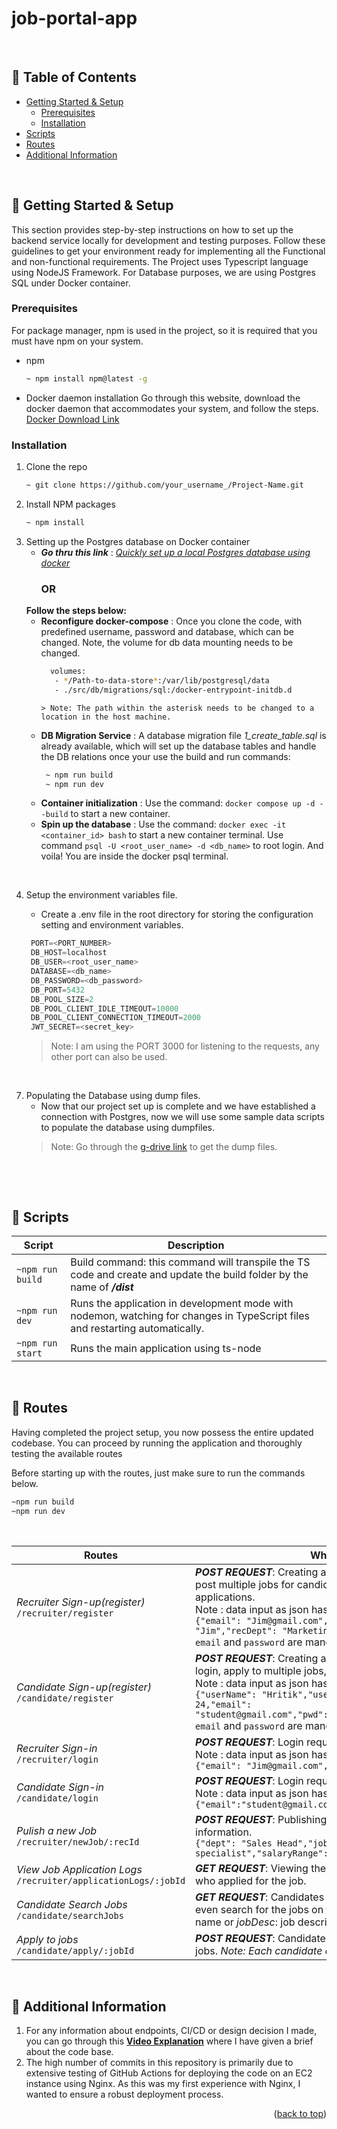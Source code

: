 # job-portal-app

<a name="readme-top"></a>
<br />

<!-- TABLE OF CONTENTS -->
## 🚩 Table of Contents

- [Getting Started & Setup](#-getting-started-&-setup)
  - [Prerequisites](#-prerequisites)  
  - [Installation](#-installation)  
- [Scripts](#-scripts)  
- [Routes](#-routes)  
- [Additional Information](#-additional-information)  <br />
<br />



<!-- ABOUT THE PROJECT -->
## 🔧 Getting Started & Setup 

This section provides step-by-step instructions on how to set up the backend service locally for development and testing purposes. Follow these guidelines to get your environment ready for implementing all the Functional and non-functional requirements. The Project uses Typescript language using NodeJS Framework. For Database purposes, we are using Postgres SQL under Docker container.

### Prerequisites

For package manager, npm is used in the project, so it is required that you must have npm on your system.
* npm
  ```sh
  ~ npm install npm@latest -g
  ```
* Docker daemon installation
  Go through this website, download the docker daemon that accommodates your system, and follow the steps.
  <br />
  [Docker Download Link](https://www.docker.com/products/docker-desktop/) 

### Installation
1. Clone the repo
   ```sh
   ~ git clone https://github.com/your_username_/Project-Name.git
   ```
2. Install NPM packages
   ```sh
   ~ npm install
   ```
3. Setting up the Postgres database on Docker container
    * ***Go thru this link*** : [*Quickly set up a local Postgres database using docker*](https://medium.com/@jewelski/quickly-set-up-a-local-postgres-database-using-docker-5098052a4726)
      <h3>OR</h3> 
    **Follow the steps below:** 
    * **Reconfigure docker-compose** : Once you clone the code, with predefined username, password and database, which can be changed. Note, the volume for db data mounting needs to be changed.
       ```sh
         volumes:
          - */Path-to-data-store*:/var/lib/postgresql/data
          - ./src/db/migrations/sql:/docker-entrypoint-initdb.d
       ```
          > Note: The path within the asterisk needs to be changed to a location in the host machine. 

    * **DB Migration Service** : A database migration file *1_create_table.sql* is already available, which will set up the database tables and handle the DB relations once your use the build and run commands:
       ```sh
        ~ npm run build
        ~ npm run dev
       ```       
    * **Container initialization** : Use the command: ```docker compose up -d --build``` to start a new container. 
    * **Spin up the database** : Use the command: ```docker exec -it <container_id> bash``` to start a new container terminal.
      Use command ```psql -U <root_user_name> -d <db_name>``` to root login. And voila! You are inside the docker psql terminal.
<br /> 

4. Setup the environment variables file.
   * Create a .env file in the root directory for storing the configuration setting and environment variables.
     <br />
     
   ```js
    PORT=<PORT_NUMBER>
    DB_HOST=localhost
    DB_USER=<root_user_name>
    DATABASE=<db_name>
    DB_PASSWORD=<db_password>
    DB_PORT=5432
    DB_POOL_SIZE=2
    DB_POOL_CLIENT_IDLE_TIMEOUT=10000
    DB_POOL_CLIENT_CONNECTION_TIMEOUT=2000
    JWT_SECRET=<secret_key>
   ```
   > Note: I am using the PORT 3000 for listening to the requests, any other port can also be used. 
<br/>

 7. Populating the Database using dump files.
    * Now that our project set up is complete and we have established a connection with Postgres, now we will use some sample data scripts to populate the database using dumpfiles.
    > Note: Go through the [g-drive link](https🫒) to get the dump files.
    <br />    
<br />


<!-- TABLE OF CONTENTS -->
## 📝 Scripts

| Script | Description |
| --- | --- |
| `~npm run build`   | Build command: this command will transpile the TS code and create and update the build folder by the name of ***/dist***  |
| `~npm run dev`   | Runs the application in development mode with nodemon, watching for changes in TypeScript files and restarting automatically. |
| `~npm run start`   | Runs the main application using ts-node |
<br />


<!-- TABLE OF CONTENTS -->
## 📍 Routes 
<p> Having completed the project setup, you now possess the entire updated codebase. You can proceed by running the application and thoroughly testing the available routes</p>
Before starting up with the routes, just make sure to run the commands below.

```sh
~npm run build
~npm run dev
```
<br /> 

| Routes | What it does |
| --- | --- |
| *Recruiter Sign-up(register)* <br /> `/recruiter/register` | ***POST REQUEST***: Creating a new recruiter entity which can post multiple jobs for candidates and view all the jobs applications. <br/> Note : data input as json has to be passed <br /> ```{"email": "Jim@gmail.com","pwd": "secret","recName": "Jim","recDept": "Marketing"}```<br /> `email` and `password` are mandatory for sign-up. |
| *Candidate Sign-up(register)* <br /> `/candidate/register` | ***POST REQUEST***: Creating a new candidate user which can login, apply to multiple jobs, and search for jobs.  <br/> Note : data input as json has to be passed <br /> ```{"userName": "Hritik","userDept": "Engineering","age": 24,"email": "student@gmail.com","pwd":"secret","userStatus":"Active"}```<br /> `email` and `password` are mandatory for sign-up. |
| *Recruiter Sign-in* <br /> `/recruiter/login` | ***POST REQUEST***: Login request<br/> Note : data input as json has to be passed <br /> ```{"email": "Jim@gmail.com","pwd": "secret"}```<br />|
| *Candidate Sign-in* <br /> `/candidate/login` | ***POST REQUEST***: Login request<br/> Note : data input as json has to be passed <br /> ```{"email":"student@gmail.com","password":"secret"}```<br />|
| *Pulish a new Job* <br /> `/recruiter/newJob/:recId` | ***POST REQUEST***: Publishing a new job with all the appropriate information. <br /> ```{"dept": "Sales Head","jobDesc": "Need digital Sales specialist","salaryRange": "20k - 30k"}```<br /> | 
| *View Job Application Logs* <br /> `/recruiter/applicationLogs/:jobId` | ***GET REQUEST***: Viewing the information of all the candidates who applied for the job. |
| *Candidate Search Jobs* <br /> `/candidate/searchJobs` | ***GET REQUEST***: Candidates can go through all the jobs and even search for the jobs on the basis of *dept*: department name or *jobDesc*: job description. |
| *Apply to jobs* <br /> `/candidate/apply/:jobId` | ***POST REQUEST***: Candidates can apply to multiple number of jobs. *Note: Each candidate can only apply to a job once.* |
<br />


<!-- TABLE OF CONTENTS -->
## 📄 Additional Information
1. For any information about endpoints, CI/CD or design decision I made, you can go through this [**Video Explanation**](https://www.loom.com/share/1034cc77e0db447a9078ca3a26ea6c45?sid=4889bb49-70cd-4711-bac1-03b8459fcb3c) where I have given a brief about the code base.
2. The high number of commits in this repository is primarily due to extensive testing of GitHub Actions for deploying the code on an EC2 instance using Nginx. As this was my first experience with Nginx, I wanted to ensure a robust deployment process.



<p align="right">(<a href="#readme-top">back to top</a>)</p>
